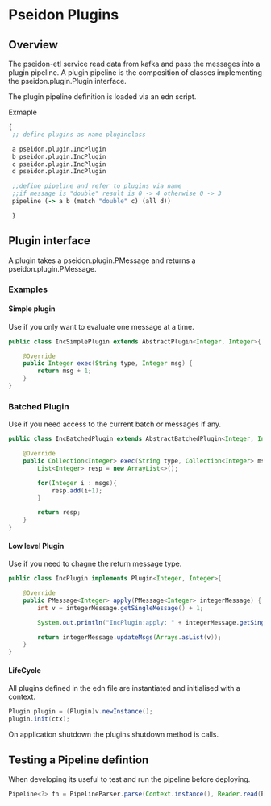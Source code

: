 # Pseidon Plugins


## Overview

The pseidon-etl service read data from kafka and pass the messages into a plugin pipeline.
A plugin pipeline is the composition of classes implementing the pseidon.plugin.Plugin interface.

The plugin pipeline definition is loaded via an edn script.

Exmaple

```clojure
{
 ;; define plugins as name pluginclass

 a pseidon.plugin.IncPlugin
 b pseidon.plugin.IncPlugin
 c pseidon.plugin.IncPlugin
 d pseidon.plugin.IncPlugin

 ;;define pipeline and refer to plugins via name
 ;;if message is "double" result is 0 -> 4 otherwise 0 -> 3
 pipeline (-> a b (match "double" c) (all d))

 }
```

## Plugin interface


A plugin takes a pseidon.plugin.PMessage and returns a pseidon.plugin.PMessage.

### Examples

#### Simple plugin

Use if you only want to evaluate one message at a time.

```java
public class IncSimplePlugin extends AbstractPlugin<Integer, Integer>{

    @Override
    public Integer exec(String type, Integer msg) {
        return msg + 1;
    }
}
```

### Batched Plugin

Use if you need access to the current batch or messages if any.

```java
public class IncBatchedPlugin extends AbstractBatchedPlugin<Integer, Integer>{

    @Override
    public Collection<Integer> exec(String type, Collection<Integer> msgs) {
        List<Integer> resp = new ArrayList<>();

        for(Integer i : msgs){
            resp.add(i+1);
        }

        return resp;
    }
}
```

#### Low level Plugin

Use if you need to chagne the return message type.

```java
public class IncPlugin implements Plugin<Integer, Integer>{

    @Override
    public PMessage<Integer> apply(PMessage<Integer> integerMessage) {
        int v = integerMessage.getSingleMessage() + 1;

        System.out.println("IncPlugin:apply: " + integerMessage.getSingleMessage() + " -> " + v);

        return integerMessage.updateMsgs(Arrays.asList(v));
    }
}
```




#### LifeCycle

All plugins defined in the edn file are instantiated and initialised with a context.

```java
Plugin plugin = (Plugin)v.newInstance();
plugin.init(ctx);
```

On application shutdown the plugins shutdown method is calls.

## Testing a Pipeline defintion

When developing its useful to test and run the pipeline before deploying.

```java
Pipeline<?> fn = PipelineParser.parse(Context.instance(), Reader.read(EDN_FILE));
```